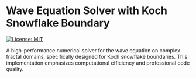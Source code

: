 # Wave Equation Solver with Koch Snowflake Boundary
[![License: MIT](https://img.shields.io/badge/License-MIT-yellow.svg)](https://opensource.org/licenses/MIT)


A high-performance numerical solver for the wave equation on complex fractal domains, specifically designed for Koch snowflake boundaries. This implementation emphasizes computational efficiency and professional code quality.

